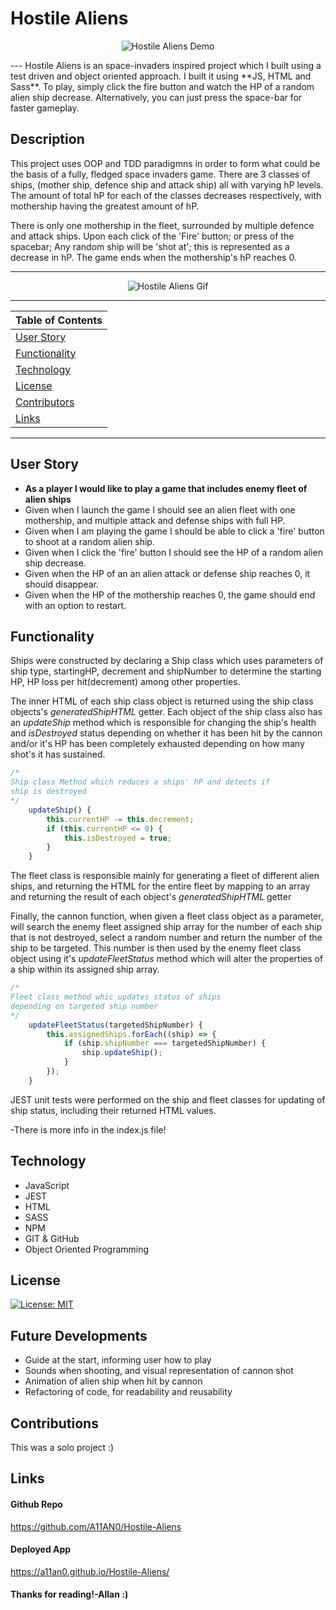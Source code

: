# Hostile Aliens

<p align="center">
  <img src="./styles/images/stillDemo.png" alt="Hostile Aliens Demo">
</p>
---
Hostile Aliens is an space-invaders inspired project which I built using a test driven and object oriented approach. I built it using **JS, HTML and Sass**. To play, simply click the fire button and watch the HP of a random alien ship decrease. Alternatively, you can just press the space-bar for faster gameplay.

## Description

This project uses OOP and TDD paradigmns in order to form what could be the basis of a fully, fledged space invaders game. There are 3 classes of ships, (mother ship, defence ship and attack ship) all with varying hP levels. The amount of total hP for each of the classes decreases respectively, with mothership having the greatest amount of hP.

There is only one mothership in the fleet, surrounded by multiple defence and attack ships. Upon each click of the 'Fire' button; or press of the spacebar; Any random ship will be 'shot at'; this is represented as a decrease in hP. The game ends when the mothership's hP reaches 0.

---

<p align="center">
  <img src="./styles/images/demo.gif" alt="Hostile Aliens Gif">
</p>

---

| Table of Contents               |
| ------------------------------- |
| [User Story](#UserStory)        |
| [Functionality](#Functionality) |
| [Technology](#Technology)       |
| [License](#License)             |
| [Contributors](#Contributors)   |
| [Links](#Links)                 |

---

## User Story

-   **As a player I would like to play a game that includes enemy fleet of alien ships**
-   Given when I launch the game I should see an alien fleet with one mothership, and multiple attack and defense ships with full HP.
-   Given when I am playing the game I should be able to click a 'fire' button to shoot at a random alien ship.
-   Given when I click the 'fire' button I should see the HP of a random alien ship decrease.
-   Given when the HP of an an alien attack or defense ship reaches 0, it should disappear.
-   Given when the HP of the mothership reaches 0, the game should end with an option to restart.

## Functionality

Ships were constructed by declaring a Ship class which uses parameters of ship type, startingHP, decrement and shipNumber to determine the starting HP, HP loss per hit(decrement) among other properties.

The inner HTML of each ship class object is returned using the ship class objects's _generatedShipHTML_ getter. Each object of the ship class also has an _updateShip_ method which is responsible for changing the ship's health and _isDestroyed_ status depending on whether it has been hit by the cannon and/or it's HP has been completely exhausted depending on how many shot's it has sustained.

```js
/*
Ship class Method which reduces a ships' hP and detects if
ship is destroyed
*/
    updateShip() {
        this.currentHP -= this.decrement;
        if (this.currentHP <= 0) {
            this.isDestroyed = true;
        }
    }
```

The fleet class is responsible mainly for generating a fleet of different alien ships, and returning the HTML for the entire fleet by mapping to an array and returning the result of each object's _generatedShipHTML_ getter

Finally, the cannon function, when given a fleet class object as a parameter, will search the enemy fleet assigned ship array for the number of each ship that is not destroyed, select a random number and return the number of the ship to be targeted. This number is then used by the enemy fleet class object using it's _updateFleetStatus_ method which will alter the properties of a ship within its assigned ship array.

```js
/*
Fleet class method whic updates status of ships
depending on targeted ship number
*/
    updateFleetStatus(targetedShipNumber) {
        this.assignedShips.forEach((ship) => {
            if (ship.shipNumber === targetedShipNumber) {
                ship.updateShip();
            }
        });
    }
```

JEST unit tests were performed on the ship and fleet classes for updating of ship status, including their returned HTML values.

-There is more info in the index.js file!

## Technology

-   JavaScript
-   JEST
-   HTML
-   SASS
-   NPM
-   GIT & GitHub
-   Object Oriented Programming

## License

[![License: MIT](https://img.shields.io/badge/License-MIT-yellow.svg)](https://opensource.org/licenses/MIT)

## Future Developments

-   Guide at the start, informing user how to play
-   Sounds when shooting, and visual representation of cannon shot
-   Animation of alien ship when hit by cannon
-   Refactoring of code, for readability and reusability

## Contributions

This was a solo project :)

## Links

#### Github Repo

https://github.com/A11AN0/Hostile-Aliens

#### Deployed App

https://a11an0.github.io/Hostile-Aliens/

#### Thanks for reading!-Allan :)
